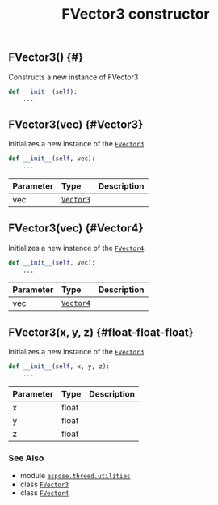 ﻿---
title: FVector3 constructor
second_title: Aspose.3D for Python via .NET API References
description: 
type: docs
weight: 10
url: /python-net/aspose.threed.utilities/fvector3/__init__/
is_root: false
---

## FVector3() {#}

Constructs a new instance of FVector3



```python
def __init__(self):
    ...
```




## FVector3(vec) {#Vector3}

Initializes a new instance of the [`FVector3`](/3d/python-net/aspose.threed.utilities/fvector3).



```python
def __init__(self, vec):
    ...
```


| Parameter | Type | Description |
| :- | :- | :- |
| vec | [`Vector3`](/3d/python-net/aspose.threed.utilities/vector3) |  |


## FVector3(vec) {#Vector4}

Initializes a new instance of the [`FVector4`](/3d/python-net/aspose.threed.utilities/fvector4).



```python
def __init__(self, vec):
    ...
```


| Parameter | Type | Description |
| :- | :- | :- |
| vec | [`Vector4`](/3d/python-net/aspose.threed.utilities/vector4) |  |


## FVector3(x, y, z) {#float-float-float}

Initializes a new instance of the [`FVector3`](/3d/python-net/aspose.threed.utilities/fvector3).



```python
def __init__(self, x, y, z):
    ...
```


| Parameter | Type | Description |
| :- | :- | :- |
| x | float |  |
| y | float |  |
| z | float |  |



### See Also
* module [`aspose.threed.utilities`](../../)
* class [`FVector3`](/3d/python-net/aspose.threed.utilities/fvector3)
* class [`FVector4`](/3d/python-net/aspose.threed.utilities/fvector4)
